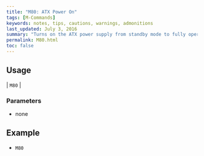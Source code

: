```yaml
---
title: "M80: ATX Power On" 
tags: [M-Commands]
keywords: notes, tips, cautions, warnings, admonitions
last_updated: July 3, 2016
summary: "Turns on the ATX power supply from standby mode to fully operational mode using the power supply control pin on the External 5V header."
permalink: M80.html
toc: false
---
```



## Usage ##

| `M80` | 

### Parameters ###
+ none

## Example

+ `M80` 

